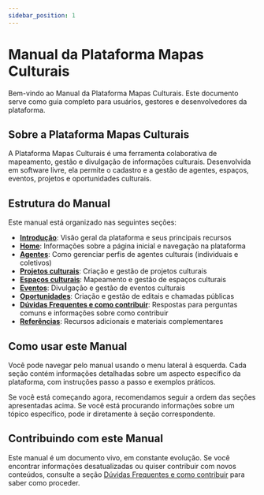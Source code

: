 ```yaml
---
sidebar_position: 1
---
```


# Manual da Plataforma Mapas Culturais

Bem-vindo ao Manual da Plataforma Mapas Culturais. Este documento serve como guia completo para usuários, gestores e desenvolvedores da plataforma.

## Sobre a Plataforma Mapas Culturais

A Plataforma Mapas Culturais é uma ferramenta colaborativa de mapeamento, gestão e divulgação de informações culturais. Desenvolvida em software livre, ela permite o cadastro e a gestão de agentes, espaços, eventos, projetos e oportunidades culturais.

## Estrutura do Manual

Este manual está organizado nas seguintes seções:

- **[Introdução](/docs/introducao)**: Visão geral da plataforma e seus principais recursos
- **[Home](/docs/home)**: Informações sobre a página inicial e navegação na plataforma
- **[Agentes](/docs/agentes)**: Como gerenciar perfis de agentes culturais (individuais e coletivos)
- **[Projetos culturais](/docs/projetos-culturais)**: Criação e gestão de projetos culturais
- **[Espaços culturais](/docs/espacos-culturais)**: Mapeamento e gestão de espaços culturais
- **[Eventos](/docs/eventos)**: Divulgação e gestão de eventos culturais
- **[Oportunidades](/docs/oportunidades)**: Criação e gestão de editais e chamadas públicas
- **[Dúvidas Frequentes e como contribuir](/docs/duvidas-frequentes-e-como-contribuir)**: Respostas para perguntas comuns e informações sobre como contribuir
- **[Referências](/docs/referencias)**: Recursos adicionais e materiais complementares

## Como usar este Manual

Você pode navegar pelo manual usando o menu lateral à esquerda. Cada seção contém informações detalhadas sobre um aspecto específico da plataforma, com instruções passo a passo e exemplos práticos.

Se você está começando agora, recomendamos seguir a ordem das seções apresentadas acima. Se você está procurando informações sobre um tópico específico, pode ir diretamente à seção correspondente.

## Contribuindo com este Manual

Este manual é um documento vivo, em constante evolução. Se você encontrar informações desatualizadas ou quiser contribuir com novos conteúdos, consulte a seção [Dúvidas Frequentes e como contribuir](/docs/duvidas-frequentes-e-como-contribuir) para saber como proceder.
